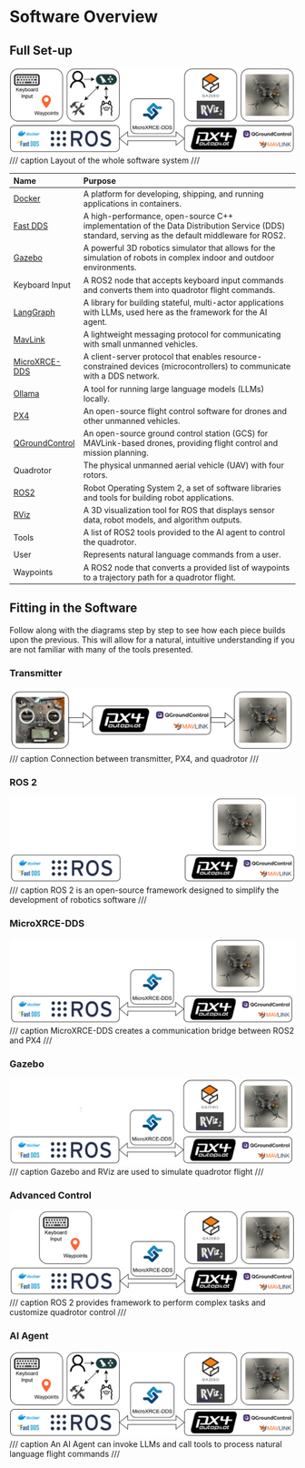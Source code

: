 # Software Overview

## Full Set-up

![software_stack](../assets/full_stack.png)
/// caption
Layout of the whole software system
///

| Name | Purpose |
| :--- | :------------------------- |
| [Docker](https://www.docker.com/) | A platform for developing, shipping, and running applications in containers. |
| [Fast DDS](https://fast-dds.docs.eprosima.com/en/latest/) | A high-performance, open-source C++ implementation of the Data Distribution Service (DDS) standard, serving as the default middleware for ROS2. |
| [Gazebo](https://gazebosim.org/) | A powerful 3D robotics simulator that allows for the simulation of robots in complex indoor and outdoor environments. |
| Keyboard Input | A ROS2 node that accepts keyboard input commands and converts them into quadrotor flight commands. |
| [LangGraph](https://python.langchain.com/docs/langgraph/) | A library for building stateful, multi-actor applications with LLMs, used here as the framework for the AI agent. |
| [MavLink](https://mavlink.io/en/) | A lightweight messaging protocol for communicating with small unmanned vehicles. |
| [MicroXRCE-DDS](https://micro-xrce-dds.docs.eprosima.com/en/latest/) | A client-server protocol that enables resource-constrained devices (microcontrollers) to communicate with a DDS network. |
| [Ollama](https://ollama.com/) | A tool for running large language models (LLMs) locally. |
| [PX4](https://px4.io/) | An open-source flight control software for drones and other unmanned vehicles. |
| [QGroundControl](http://qgroundcontrol.com/) | An open-source ground control station (GCS) for MAVLink-based drones, providing flight control and mission planning. |
| Quadrotor | The physical unmanned aerial vehicle (UAV) with four rotors. |
| [ROS2](https://docs.ros.org/) | Robot Operating System 2, a set of software libraries and tools for building robot applications. |
| [RViz](https://wiki.ros.org/rviz) | A 3D visualization tool for ROS that displays sensor data, robot models, and algorithm outputs. |
| Tools | A list of ROS2 tools provided to the AI agent to control the quadrotor. |
| User | Represents natural language commands from a user. |
| Waypoints | A ROS2 node that converts a provided list of waypoints to a trajectory path for a quadrotor flight. |


## Fitting in the Software

Follow along with the diagrams step by step to see how each piece builds upon the previous. This will allow for a natural, intuitive understanding if you are not familiar with many of the tools presented.

### Transmitter
![transmitter_stack](../assets/transmitter_stack.png)
/// caption
Connection between transmitter, PX4, and quadrotor
///

### ROS 2
![ros2](../assets/ros2.png)
/// caption
ROS 2 is an open-source framework designed to simplify the development of robotics software
///

### MicroXRCE-DDS
![microdds](../assets/microdds.png)
/// caption
MicroXRCE-DDS creates a communication bridge between ROS2 and PX4
///

### Gazebo
![gazebo](../assets/gazebo.png)
/// caption
Gazebo and RViz are used to simulate quadrotor flight
///

### Advanced Control
![waypoints](../assets/waypoints.png)
/// caption
ROS 2 provides framework to perform complex tasks and customize quadrotor control
///

### AI Agent
![software_stack](../assets/full_stack.png)
/// caption
An AI Agent can invoke LLMs and call tools to process natural language flight commands
///